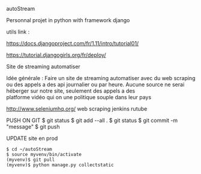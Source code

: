 autoStream

Personnal projet in python with framework django

utils link :

https://docs.djangoproject.com/fr/1.11/intro/tutorial01/

https://tutorial.djangogirls.org/fr/deploy/

Site de streaming automatiser

Idée générale : Faire un site de streaming automatiser avec du web scraping ou des appels
		a des api journalier ou par heure.
		Aucune source ne serai héberger sur notre site, seulement des appels a des 			
		platforme vidéo qui on une politique souple dans leur pays

http://www.seleniumhq.org/
web scraping
jenkins
rutube


PUSH ON GIT
	$ git status
	$ git add --all .
	$ git status
	$ git commit -m "message"
	$ git push

UPDATE site en prod

	$ cd ~/autoStream
	$ source myvenv/bin/activate
	(myvenv)$ git pull
	(myvenv)$ python manage.py collectstatic
